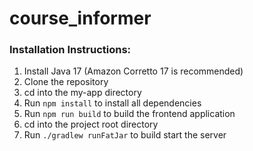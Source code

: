 # course_informer

### Installation Instructions:

1. Install Java 17 (Amazon Corretto 17 is recommended)
2. Clone the repository
3. cd into the my-app directory
4. Run `npm install` to install all dependencies
5. Run `npm run build` to build the frontend application
6. cd into the project root directory
7. Run `./gradlew runFatJar` to build start the server